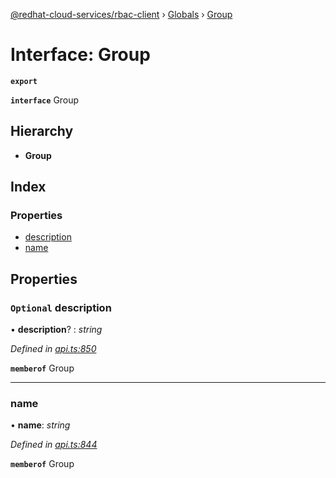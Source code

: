 [@redhat-cloud-services/rbac-client](../README.md) › [Globals](../globals.md) › [Group](group.md)

# Interface: Group

**`export`** 

**`interface`** Group

## Hierarchy

* **Group**

## Index

### Properties

* [description](group.md#optional-description)
* [name](group.md#name)

## Properties

### `Optional` description

• **description**? : *string*

*Defined in [api.ts:850](https://github.com/RedHatInsights/javascript-clients/blob/master/packages/rbac/api.ts#L850)*

**`memberof`** Group

___

###  name

• **name**: *string*

*Defined in [api.ts:844](https://github.com/RedHatInsights/javascript-clients/blob/master/packages/rbac/api.ts#L844)*

**`memberof`** Group
